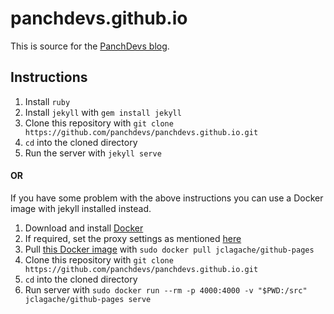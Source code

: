 # panchdevs.github.io

This is source for the [PanchDevs blog](https://panchdevs.github.io).

## Instructions

1. Install `ruby`
2. Install `jekyll` with
`gem install jekyll`
3. Clone this repository with
`git clone https://github.com/panchdevs/panchdevs.github.io.git`
4. `cd` into the cloned directory
5. Run the server with
`jekyll serve`

#### OR

If you have some problem with the above instructions you can use a Docker image with jekyll installed instead.

1. Download and install [Docker](http://docs.docker.com/installation/#installation)
2. If required, set the proxy settings as mentioned [here](https://docs.docker.com/articles/systemd/#http-proxy)
3. Pull [this Docker image](https://registry.hub.docker.com/u/jclagache/github-pages/) with
`sudo docker pull jclagache/github-pages`
4. Clone this repository with
`git clone https://github.com/panchdevs/panchdevs.github.io.git`
5. `cd` into the cloned directory
6. Run server with
`sudo docker run --rm -p 4000:4000 -v "$PWD:/src" jclagache/github-pages serve`
